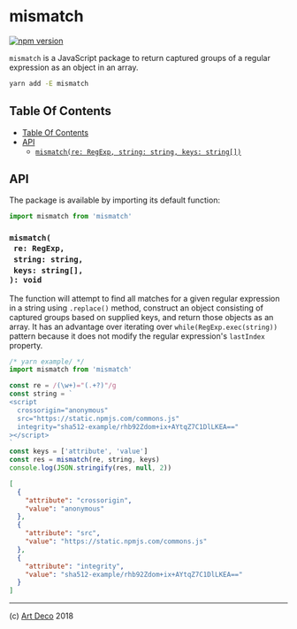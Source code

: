 # mismatch

[![npm version](https://badge.fury.io/js/mismatch.svg)](https://npmjs.org/package/mismatch)

`mismatch` is a JavaScript package to return captured groups of a regular expression as an object in an array.

```sh
yarn add -E mismatch
```

## Table Of Contents

- [Table Of Contents](#table-of-contents)
- [API](#api)
  * [`mismatch(re: RegExp, string: string, keys: string[])`](#mismatchre-regexpstring-stringkeys-string-void)

## API

The package is available by importing its default function:

```js
import mismatch from 'mismatch'
```

### `mismatch(`<br/>&nbsp;&nbsp;`re: RegExp,`<br/>&nbsp;&nbsp;`string: string,`<br/>&nbsp;&nbsp;`keys: string[],`<br/>`): void`

The function will attempt to find all matches for a given regular expression in a string using `.replace()` method, construct an object consisting of captured groups based on supplied keys, and return those objects as an array. It has an advantage over iterating over `while(RegExp.exec(string))` pattern because it does not modify the regular expression's `lastIndex` property.

```javascript
/* yarn example/ */
import mismatch from 'mismatch'

const re = /(\w+)="(.+?)"/g
const string = `
<script
  crossorigin="anonymous"
  src="https://static.npmjs.com/commons.js"
  integrity="sha512-example/rhb92Zdom+ix+AYtqZ7C1DlLKEA=="
></script>
`
const keys = ['attribute', 'value']
const res = mismatch(re, string, keys)
console.log(JSON.stringify(res, null, 2))
```

```json
[
  {
    "attribute": "crossorigin",
    "value": "anonymous"
  },
  {
    "attribute": "src",
    "value": "https://static.npmjs.com/commons.js"
  },
  {
    "attribute": "integrity",
    "value": "sha512-example/rhb92Zdom+ix+AYtqZ7C1DlLKEA=="
  }
]
```

---

(c) [Art Deco][1] 2018

[1]: https://artdeco.bz
